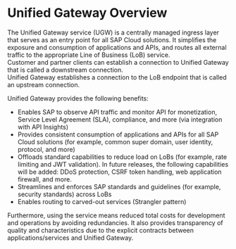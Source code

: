 # Unified Gateway Overview
The Unified Gateway service (UGW) is a centrally managed ingress layer that serves as an entry point for all SAP Cloud solutions. It simplifies the exposure and consumption of applications and APIs, and routes all external traffic to the appropriate Line of Business (LoB) service.<br>
Customer and partner clients can establish a connection to Unified Gateway that is called a downstream connection.<br>
Unified Gateway establishes a connection to the LoB endpoint that is called an upstream connection.

Unified Gateway provides the following benefits:

- Enables SAP to observe API traffic and monitor API for monetization, Service Level Agreement (SLA), compliance, and more (via integration with API Insights)
- Provides consistent consumption of applications and APIs for all SAP Cloud solutions  (for example, common super domain, user identity, protocol, and more)
- Offloads standard capabilities to reduce load on LoBs (for example, rate limiting and JWT validation). In future releases, the following capabilities will be added: DDoS protection, CSRF token handling, web application firewall, and more.
- Streamlines and enforces SAP standards and guidelines (for example, security standards) across LoBs
- Enables routing to carved-out services (Strangler pattern)

Furthermore, using the service means reduced total costs for development and operations by avoiding redundancies. It also provides transparency of quality and characteristics due to the explicit contracts between applications/services and Unified Gateway.